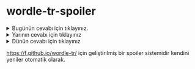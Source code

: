 # wordle-tr-spoiler

<details>
  <summary>Bugünün cevabı için tıklayınız.</summary>
  <br>
    <b> masöz </b>
</details>

<details>
  <summary>Yarının cevabı için tıklayınız</summary>
  <br>
   <b> iğdiş </b>
</details>

<details>
  <summary>Dünün cevabı için tıklayınız </summary>
  <br>
  <b> yatır </b>
</details>

https://f.github.io/wordle-tr/ için geliştirilmiş bir spoiler sistemidir kendini yeniler otomatik olarak.

